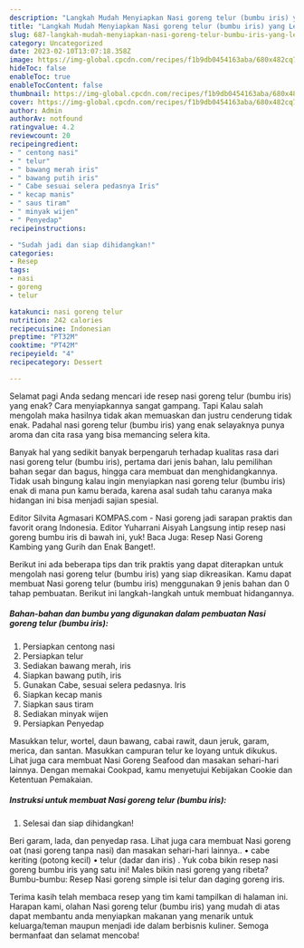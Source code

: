 ```yaml
---
description: "Langkah Mudah Menyiapkan Nasi goreng telur (bumbu iris) yang Lezat Sekali}"
title: "Langkah Mudah Menyiapkan Nasi goreng telur (bumbu iris) yang Lezat Sekali}"
slug: 687-langkah-mudah-menyiapkan-nasi-goreng-telur-bumbu-iris-yang-lezat-sekali
category: Uncategorized
date: 2023-02-10T13:07:18.358Z
image: https://img-global.cpcdn.com/recipes/f1b9db0454163aba/680x482cq70/nasi-goreng-telur-bumbu-iris-foto-resep-utama.jpg
hideToc: false
enableToc: true
enableTocContent: false
thumbnail: https://img-global.cpcdn.com/recipes/f1b9db0454163aba/680x482cq70/nasi-goreng-telur-bumbu-iris-foto-resep-utama.jpg
cover: https://img-global.cpcdn.com/recipes/f1b9db0454163aba/680x482cq70/nasi-goreng-telur-bumbu-iris-foto-resep-utama.jpg
author: Admin
authorAv: notfound
ratingvalue: 4.2
reviewcount: 20
recipeingredient:
- " centong nasi"
- " telur"
- " bawang merah iris"
- " bawang putih iris"
- " Cabe sesuai selera pedasnya Iris"
- " kecap manis"
- " saus tiram"
- " minyak wijen"
- " Penyedap"
recipeinstructions:

- "Sudah jadi dan siap dihidangkan!"
categories:
- Resep
tags:
- nasi
- goreng
- telur

katakunci: nasi goreng telur 
nutrition: 242 calories
recipecuisine: Indonesian
preptime: "PT32M"
cooktime: "PT42M"
recipeyield: "4"
recipecategory: Dessert

---
```



Selamat pagi Anda sedang mencari ide resep nasi goreng telur (bumbu iris) yang enak? Cara menyiapkannya sangat gampang. Tapi Kalau salah mengolah maka hasilnya tidak akan memuaskan dan justru cenderung tidak enak. Padahal nasi goreng telur (bumbu iris) yang enak selayaknya punya aroma dan cita rasa yang bisa memancing selera kita.


Banyak hal yang sedikit banyak berpengaruh terhadap kualitas rasa dari nasi goreng telur (bumbu iris), pertama dari jenis bahan, lalu pemilihan bahan segar dan bagus, hingga cara membuat dan menghidangkannya. Tidak usah bingung kalau ingin menyiapkan nasi goreng telur (bumbu iris) enak di mana pun kamu berada, karena asal sudah tahu caranya maka hidangan ini bisa menjadi sajian spesial.

Editor Silvita Agmasari KOMPAS.com - Nasi goreng jadi sarapan praktis dan favorit orang Indonesia. Editor Yuharrani Aisyah Langsung intip resep nasi goreng bumbu iris di bawah ini, yuk! Baca Juga: Resep Nasi Goreng Kambing yang Gurih dan Enak Banget!.


Berikut ini ada beberapa tips dan trik praktis yang dapat diterapkan untuk mengolah nasi goreng telur (bumbu iris) yang siap dikreasikan. Kamu dapat membuat Nasi goreng telur (bumbu iris) menggunakan 9 jenis bahan dan 0 tahap pembuatan. Berikut ini langkah-langkah untuk membuat hidangannya.

<!--inarticleads1-->

##### Bahan-bahan dan bumbu yang digunakan dalam pembuatan Nasi goreng telur (bumbu iris):

1. Persiapkan  centong nasi
1. Persiapkan  telur
1. Sediakan  bawang merah, iris
1. Siapkan  bawang putih, iris
1. Gunakan  Cabe, sesuai selera pedasnya. Iris
1. Siapkan  kecap manis
1. Siapkan  saus tiram
1. Sediakan  minyak wijen
1. Persiapkan  Penyedap


Masukkan telur, wortel, daun bawang, cabai rawit, daun jeruk, garam, merica, dan santan. Masukkan campuran telur ke loyang untuk dikukus. Lihat juga cara membuat Nasi Goreng Seafood dan masakan sehari-hari lainnya. Dengan memakai Cookpad, kamu menyetujui Kebijakan Cookie dan Ketentuan Pemakaian. 

<!--inarticleads2-->

##### Instruksi untuk membuat Nasi goreng telur (bumbu iris):


1. Selesai dan siap dihidangkan!

Beri garam, lada, dan penyedap rasa. Lihat juga cara membuat Nasi goreng oat (nasi goreng tanpa nasi) dan masakan sehari-hari lainnya.. • cabe keriting (potong kecil) • telur (dadar dan iris) . Yuk coba bikin resep nasi goreng bumbu iris yang satu ini! Males bikin nasi goreng yang ribeta? Bumbu-bumbu: Resep Nasi goreng simple isi telur dan daging goreng iris. 

Terima kasih telah membaca resep yang tim kami tampilkan di halaman ini. Harapan kami, olahan Nasi goreng telur (bumbu iris) yang mudah di atas dapat membantu anda menyiapkan makanan yang menarik untuk keluarga/teman maupun menjadi ide dalam berbisnis kuliner. Semoga bermanfaat dan selamat mencoba!
